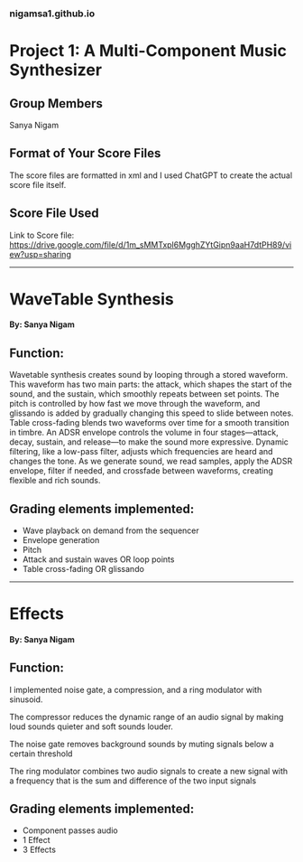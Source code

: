 ### nigamsa1.github.io

# Project 1: A Multi-Component Music Synthesizer

## Group Members
Sanya Nigam

## Format of Your Score Files
The score files are formatted in xml and I used ChatGPT to create the actual score file itself.

## Score File Used
Link to Score file: https://drive.google.com/file/d/1m_sMMTxpl6MgghZYtGipn9aaH7dtPH89/view?usp=sharing

--------------------------------------------------------------------------------------------------------------------------------------------------------------------

# WaveTable Synthesis
#### By: Sanya Nigam

## Function:
Wavetable synthesis creates sound by looping through a stored waveform. This waveform has two main parts: the attack, which shapes the start of the sound, and the sustain, which smoothly repeats between set points. The pitch is controlled by how fast we move through the waveform, and glissando is added by gradually changing this speed to slide between notes. Table cross-fading blends two waveforms over time for a smooth transition in timbre. An ADSR envelope controls the volume in four stages—attack, decay, sustain, and release—to make the sound more expressive. Dynamic filtering, like a low-pass filter, adjusts which frequencies are heard and changes the tone. As we generate sound, we read samples, apply the ADSR envelope, filter if needed, and crossfade between waveforms, creating flexible and rich sounds.

## Grading elements implemented:
- Wave playback on demand from the sequencer
- Envelope generation
- Pitch
- Attack and sustain waves OR loop points
- Table cross-fading OR glissando

--------------------------------------------------------------------------------------------------------------------------------------------------------------------

# Effects
#### By: Sanya Nigam

## Function:
I implemented noise gate, a compression, and a ring modulator with sinusoid. 

The compressor reduces the dynamic range of an audio signal by making loud sounds quieter and soft sounds louder.

The noise gate removes background sounds by muting signals below a certain threshold

The ring modulator combines two audio signals to create a new signal with a frequency that is the sum and difference of the two input signals

## Grading elements implemented:
- Component passes audio
-  1 Effect
-  3  Effects

